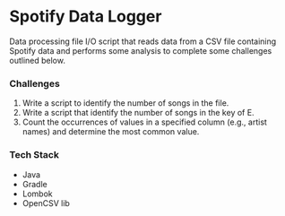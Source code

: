 # Spotify Data Logger


Data processing file I/O script that reads data from a CSV file containing Spotify data and performs some analysis to complete some challenges outlined below.

### Challenges
1. Write a script to identify the number of songs in the file.
2. Write a script that identify the number of songs in the key of E.
3. Count the occurrences of values in a specified column (e.g., artist names) and determine the most common value.

### Tech Stack
- Java
- Gradle
- Lombok
- OpenCSV lib

